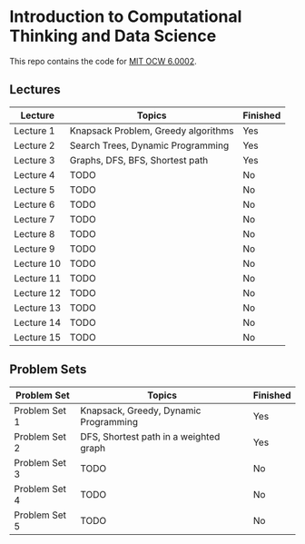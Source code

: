 # Introduction to Computational Thinking and Data Science

This repo contains the code for [MIT OCW 6.0002](https://ocw.mit.edu/courses/electrical-engineering-and-computer-science/6-0002-introduction-to-computational-thinking-and-data-science-fall-2016/index.htm).

## Lectures

| Lecture      | Topics | Finished |
| ---          | ---     | ---      |
| Lecture 1            | Knapsack Problem, Greedy algorithms | Yes |
| Lecture 2            | Search Trees, Dynamic Programming | Yes |
| Lecture 3            | Graphs, DFS, BFS, Shortest path | Yes |
| Lecture 4            | TODO | No |
| Lecture 5            | TODO | No |
| Lecture 6            | TODO | No |
| Lecture 7            | TODO | No |
| Lecture 8            | TODO | No |
| Lecture 9            | TODO | No |
| Lecture 10            | TODO | No |
| Lecture 11           | TODO | No |
| Lecture 12            | TODO | No |
| Lecture 13            | TODO | No |
| Lecture 14            | TODO | No |
| Lecture 15            | TODO | No |



## Problem Sets

| Problem Set    |   Topics | Finished |
| ---            |   ---     |  ---     |
| Problem Set 1  | Knapsack, Greedy, Dynamic Programming | Yes |
| Problem Set 2  | DFS, Shortest path in a weighted graph | Yes |
| Problem Set 3  | TODO | No |
| Problem Set 4  | TODO | No |
| Problem Set 5  | TODO | No |

